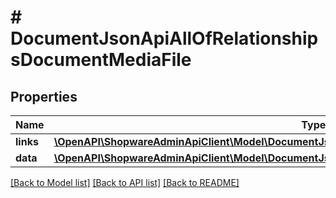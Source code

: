 # # DocumentJsonApiAllOfRelationshipsDocumentMediaFile

## Properties

Name | Type | Description | Notes
------------ | ------------- | ------------- | -------------
**links** | [**\OpenAPI\ShopwareAdminApiClient\Model\DocumentJsonApiAllOfRelationshipsDocumentMediaFileLinks**](DocumentJsonApiAllOfRelationshipsDocumentMediaFileLinks.md) |  | [optional]
**data** | [**\OpenAPI\ShopwareAdminApiClient\Model\DocumentJsonApiAllOfRelationshipsDocumentMediaFileData**](DocumentJsonApiAllOfRelationshipsDocumentMediaFileData.md) |  | [optional]

[[Back to Model list]](../../README.md#models) [[Back to API list]](../../README.md#endpoints) [[Back to README]](../../README.md)

